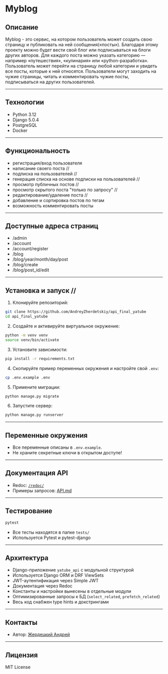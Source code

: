 # Myblog

## Описание
Myblog - это сервис, на котором пользователь может создать свою страницу и публиковать на ней сообщения(«посты»). Благодаря этому проекту можно будет вести свой блог или подписываться на блоги других авторов.
Для каждого поста можно указать категорию — например «путешествия», «кулинария» или «python-разработка».
Пользователь может перейти на страницу любой категории и увидеть все посты, которые к ней относятся.
Пользователи могут заходить на чужие страницы, читать и комментировать чужие посты, подписываться на других пользователей.

---

## Технологии
- Python 3.12
- Django 5.0.4
- PostgreSQL
- Docker

---

## Функциональность
- регистрация/вход пользователя
- написание своего поста //
- подписка на пользователей //
- генерация списка на основе подписки на пользователей //
- просмотр публичных постов //
- просмотр скрытого поста "только по запросу" //
- редактирование/удаление поста //
- добавление и сортировка постов по тегам
- возможность комментировать посты
---
## Доступные адреса страниц
- /admin
- /account
- /account/register
- /blog
- /blog/year/month/day/post
- /blog/create
- /blog/post_id/edit
---

## Установка и запуск //

1. Клонируйте репозиторий:
```bash
git clone https://github.com/AndreyZherdetskiy/api_final_yatube
cd api_final_yatube
```
2. Создайте и активируйте виртуальное окружение:
```bash
python -m venv venv
source venv/bin/activate
```
3. Установите зависимости:
```bash
pip install -r requirements.txt
```
4. Скопируйте пример переменных окружения и настройте свой `.env`:
```bash
cp .env.example .env
```
5. Примените миграции:
```bash
python manage.py migrate
```
6. Запустите сервер:
```bash
python manage.py runserver
```

---

## Переменные окружения
- Все переменные описаны в `.env.example`.
- Не храните секретные ключи в открытом доступе!

---

## Документация API
- Redoc: [`/redoc/`](http://localhost:8000/redoc/)
- Примеры запросов: [API.md](API.md)

---

## Тестирование

```bash
pytest
```
- Все тесты находятся в папке `tests/`
- Используется Pytest и pytest-django

---

## Архитектура
- Django-приложение `yatube_api` с модульной структурой
- Используется Django ORM и DRF ViewSets
- JWT-аутентификация через Simple JWT
- Документация через Redoc
- Константы и настройки вынесены в отдельные модули
- Оптимизированные запросы к БД (`select_related`, `prefetch_related`)
- Весь код снабжен type hints и докстрингами

---

## Контакты
- Автор: [Жердецкий Андрей](https://github.com/AndreyZherdetskiy/)

---

## Лицензия
MIT License
